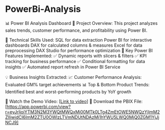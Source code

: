 # PowerBi-Analysis

📊 Power BI Analysis Dashboard
🚀 Project Overview:
This project analyzes sales trends, customer performance, and profitability using Power BI.

🔹 Technical Skills Used:
SQL for data extraction
Power BI for interactive dashboards
DAX for calculated columns & measures
Excel for data preprocessing
DAX Studio for performance optimization
📌 Key Power BI Features Implemented:
✅ Dynamic reports with slicers & filters
✅ KPI tracking for business performance
✅ Conditional formatting for data insights
✅ Automated report refresh in Power BI Service

💡 Business Insights Extracted:
📈 Customer Performance Analysis: Evaluated GM% target achievements
📊 Top & Bottom Product Trends: Identified best and worst-performing products by YoY growth

🔗 Watch the Demo Video: [[Link to video](https://www.linkedin.com/posts/navaneetha-c-71b2402b5_powerbi-datadriven-analytics-activity-7306808620455735296-JTqh?utm_source=share&utm_medium=member_desktop&rcm=ACoAAEus8AcBaLnhyZJnFLQp1PI8mfJigK-TOW0)]
📁 Download the PBIX File: [https://app.powerbi.com/view?r=eyJrIjoiYTM3N2M3YWQtMWQxMi00MTk0LTg4ZmEtOWE5NWQzYjlmM2ZlIiwidCI6ImM2ZTU0OWIzLTVmNDUtNDAzMi1hYWU5LWQ0MjQ0ZGM1YjJjNCJ9]
